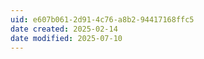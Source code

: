 ```yaml
---
uid: e607b061-2d91-4c76-a8b2-94417168ffc5
date created: 2025-02-14
date modified: 2025-07-10
---
```

